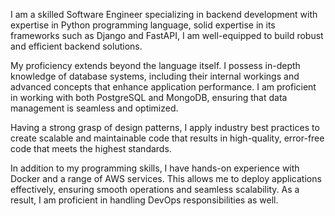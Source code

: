 I am a skilled Software Engineer specializing in backend development with expertise in Python programming language, solid expertise in its frameworks such as Django and FastAPI, I am well-equipped to build robust and efficient backend solutions.

My proficiency extends beyond the language itself. I possess in-depth knowledge of database systems, including their internal workings and advanced concepts that enhance application performance. I am proficient in working with both PostgreSQL and MongoDB, ensuring that data management is seamless and optimized.

Having a strong grasp of design patterns, I apply industry best practices to create scalable and maintainable code that results in high-quality, error-free code that meets the highest standards.

In addition to my programming skills, I have hands-on experience with Docker and a range of AWS services. This allows me to deploy applications effectively, ensuring smooth operations and seamless scalability. As a result, I am proficient in handling DevOps responsibilities as well.
